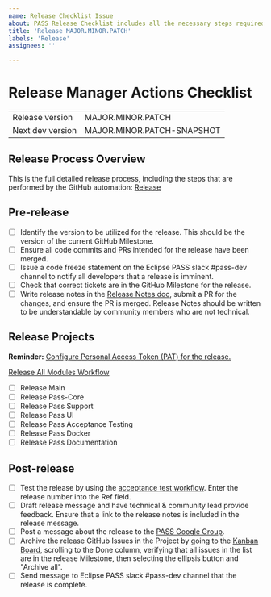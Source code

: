 ```yaml
---
name: Release Checklist Issue
about: PASS Release Checklist includes all the necessary steps required to successfully release the next version of PASS.
title: 'Release MAJOR.MINOR.PATCH'
labels: 'Release'
assignees: ''

---
```


# Release Manager Actions Checklist

|                  |                            |
|------------------|----------------------------|
| Release version  | MAJOR.MINOR.PATCH          |
| Next dev version | MAJOR.MINOR.PATCH-SNAPSHOT |

## Release Process Overview
This is the full detailed release process, including the steps that are performed by the GitHub automation: [Release](https://docs.eclipse-pass.org/developer-documentation/release)

## Pre-release

- [ ] Identify the version to be utilized for the release. This should be the version of the current GitHub Milestone.
- [ ] Ensure all code commits and PRs intended for the release have been merged.
- [ ] Issue a code freeze statement on the Eclipse PASS slack #pass-dev channel to notify all developers that a release is imminent.
- [ ] Check that correct tickets are in the GitHub Milestone for the release.
- [ ] Write release notes in the [Release Notes doc](https://github.com/eclipse-pass/pass-documentation/blob/main/community/release-notes.md), submit a PR for the changes, and ensure the PR is merged. Release Notes should be written to be understandable by community members who are not technical.

## Release Projects

**Reminder:** [Configure Personal Access Token (PAT) for the release.](https://docs.eclipse-pass.org/developer-documentation/release#github-personal-access-token-setup)

[Release All Modules Workflow](https://github.com/eclipse-pass/main/actions/workflows/pass-complete-release.yml)

- [ ] Release Main
- [ ] Release Pass-Core
- [ ] Release Pass Support
- [ ] Release Pass UI
- [ ] Release Pass Acceptance Testing
- [ ] Release Pass Docker
- [ ] Release Pass Documentation

## Post-release

- [ ] Test the release by using the [acceptance test workflow](https://github.com/eclipse-pass/pass-acceptance-testing/actions/workflows/test.yml). Enter the release number into the Ref field.
- [ ] Draft release message and have technical & community lead provide feedback. Ensure that a link to the release notes is included in the release message.
- [ ] Post a message about the release to the [PASS Google Group](https://groups.google.com/g/pass-general).
- [ ] Archive the release GitHub Issues in the Project by going to the [Kanban Board](https://github.com/orgs/eclipse-pass/projects/4/views/2), scrolling to the Done column, verifying that all issues in the list are in the release Milestone, then selecting the ellipsis button and "Archive all".
- [ ] Send message to Eclipse PASS slack #pass-dev channel that the release is complete.